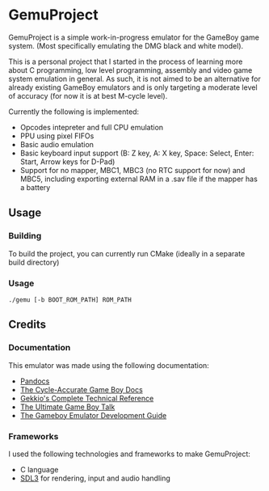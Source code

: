 # GemuProject
GemuProject is a simple work-in-progress emulator for the GameBoy game system. (Most specifically emulating the DMG black and white model).

This is a personal project that I started in the process of learning more about C programming, low level programming, assembly and video game system emulation in general. As such, it is not aimed to be an alternative for already existing GameBoy emulators and is only targeting a moderate level of accuracy (for now it is at best M-cycle level).

Currently the following is implemented:
- Opcodes intepreter and full CPU emulation
- PPU using pixel FIFOs
- Basic audio emulation
- Basic keyboard input support (B: Z key, A: X key, Space: Select, Enter: Start, Arrow keys for D-Pad)
- Support for no mapper, MBC1, MBC3 (no RTC support for now) and MBC5, including exporting external RAM in a .sav file if the mapper has a battery

## Usage
### Building
To build the project, you can currently run CMake (ideally in a separate build directory)

### Usage
`./gemu [-b BOOT_ROM_PATH] ROM_PATH`

## Credits
### Documentation
This emulator was made using the following documentation:
- [Pandocs](https://gbdev.io/pandocs/)
- [The Cycle-Accurate Game Boy Docs](https://github.com/AntonioND/giibiiadvance/blob/master/docs/TCAGBD.pdf)
- [Gekkio's Complete Technical Reference](https://gekkio.fi/files/gb-docs/gbctr.pdf)
- [The Ultimate Game Boy Talk](https://www.youtube.com/watch?v=HyzD8pNlpwI)
- [The Gameboy Emulator Development Guide](https://hacktix.github.io/GBEDG/)


### Frameworks
I used the following technologies and frameworks to make GemuProject:
- C language
- [SDL3](https://www.libsdl.org/) for rendering, input and audio handling
